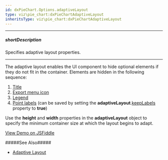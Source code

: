 ```yaml
---
id: dxPieChart.Options.adaptiveLayout
type: viz\pie_chart:dxPieChartAdaptiveLayout
inheritsType: viz\pie_chart:dxPieChartAdaptiveLayout
---
```

---
##### shortDescription
Specifies adaptive layout properties.

---
The adaptive layout enables the UI component to hide optional elements if they do not fit in the container. Elements are hidden in the following sequence:

1. [Title](/api-reference/10%20UI%20Components/dxPieChart/1%20Configuration/title.md '{basewidgetpath}/Configuration/title')
2. [Export menu icon](/api-reference/10%20UI%20Components/BaseWidget/1%20Configuration/export '{basewidgetpath}/Configuration/export')
3. [Legend](/api-reference/10%20UI%20Components/dxPieChart/9%20Types/dxPieChartLegend '{basewidgetpath}/Configuration/legend')
4. [Point labels](/api-reference/10%20UI%20Components/dxPieChart/5%20Series%20Types/CommonPieChartSeries/label '{basewidgetpath}/Configuration/commonSeriesSettings/label') (can be saved by setting the **adaptiveLayout**.[keepLabels](/api-reference/10%20UI%20Components/dxPieChart/9%20Types/dxPieChartAdaptiveLayout/keepLabels.md '{basewidgetpath}/Configuration/adaptiveLayout#keepLabels') property to **true**)

Use the **height** and **width** properties in the **adaptiveLayout** object to specify the minimum container size at which the layout begins to adapt.

<a href="https://jsfiddle.net/ChartJS/2arphpsx/" class="button orange small fix-width-155" style="margin-right: 20px;" target="_blank">View Demo on JSFiddle</a>

#####See Also#####
- [Adaptive Layout](/concepts/05%20UI%20Components/PieChart/89%20Adaptive%20Layout.md '/Documentation/Guide/UI_Components/PieChart/Adaptive_Layout/')